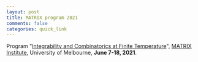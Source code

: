 ```yaml
---
layout: post
title: MATRIX program 2021
comments: false
categories: quick_link 
---
```


<div>Program "<a href="https://sites.google.com/view/intcombfintemp2021/home">Integrability and Combinatorics at Finite Temperature</a>", <a href="https://www.matrix-inst.org.au/events/integrability-and-combinatorics-at-finite-temperature/">MATRIX Institute</a>, University of Melbourne, <b>June 7-18, 2021</b>.</div>
